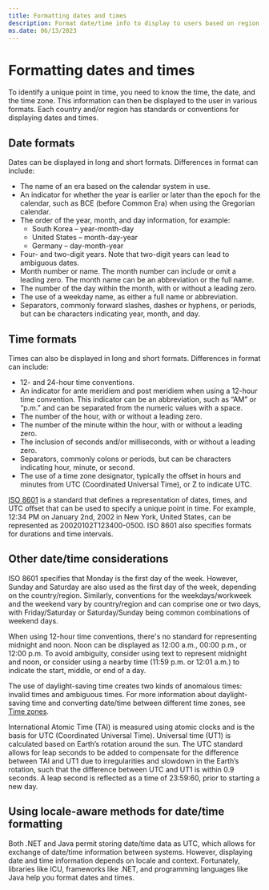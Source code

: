 ```yaml
---
title: Formatting dates and times
description: Format date/time info to display to users based on region standards using locale-aware methods.
ms.date: 06/13/2023
---
```


# Formatting dates and times

To identify a unique point in time, you need to know the time, the date, and the time zone. This information can then be displayed to the user in various formats. Each country and/or region has standards or conventions for displaying dates and times.

## Date formats

Dates can be displayed in long and short formats. Differences in format can include:

- The name of an era based on the calendar system in use.
- An indicator for whether the year is earlier or later than the epoch for the calendar, such as BCE (before Common Era) when using the Gregorian calendar.
- The order of the year, month, and day information, for example:
  - South Korea – year-month-day
  - United States – month-day-year
  - Germany – day-month-year
- Four- and two-digit years. Note that two-digit years can lead to ambiguous dates.
- Month number or name. The month number can include or omit a leading zero. The month name can be an abbreviation or the full name.
- The number of the day within the month, with or without a leading zero.
- The use of a weekday name, as either a full name or abbreviation.
- Separators, commonly forward slashes, dashes or hyphens, or periods, but can be characters indicating year, month, and day.

## Time formats

Times can also be displayed in long and short formats. Differences in format can include:

- 12- and 24-hour time conventions.
- An indicator for ante meridiem and post meridiem when using a 12-hour time convention. This indicator can be an abbreviation, such as “AM” or “p.m.” and can be separated from the numeric values with a space.
- The number of the hour, with or without a leading zero.
- The number of the minute within the hour, with or without a leading zero.
- The inclusion of seconds and/or milliseconds, with or without a leading zero.
- Separators, commonly colons or periods, but can be characters indicating hour, minute, or second.
- The use of a time zone designator, typically the offset in hours and minutes from UTC (Coordinated Universal Time), or Z to indicate UTC.

[ISO 8601](https://www.iso.org/iso-8601-date-and-time-format.html) is a standard that defines a representation of dates, times, and UTC offset that can be used to specify a unique point in time. For example, 12:34 PM on January 2nd, 2002 in New York, United States, can be represented as 20020102T123400-0500. ISO 8601 also specifies formats for durations and time intervals.

## Other date/time considerations

ISO 8601 specifies that Monday is the first day of the week. However, Sunday and Saturday are also used as the first day of the week, depending on the country/region. Similarly, conventions for the weekdays/workweek and the weekend vary by country/region and can comprise one or two days, with Friday/Saturday or Saturday/Sunday being common combinations of weekend days.

When using 12-hour time conventions, there's no standard for representing midnight and noon. Noon can be displayed as 12:00 a.m., 00:00 p.m., or 12:00 p.m. To avoid ambiguity, consider using text to represent midnight and noon, or consider using a nearby time (11:59 p.m. or 12:01 a.m.) to indicate the start, middle, or end of a day.

The use of daylight-saving time creates two kinds of anomalous times: invalid times and ambiguous times. For more information about daylight-saving time and converting date/time between different time zones, see [Time zones](time-zones.md).

International Atomic Time (TAI) is measured using atomic clocks and is the basis for UTC (Coordinated Universal Time). Universal time (UT1) is calculated based on Earth’s rotation around the sun. The UTC standard allows for leap seconds to be added to compensate for the difference between TAI and UT1 due to irregularities and slowdown in the Earth’s rotation, such that the difference between UTC and UT1 is within 0.9 seconds. A leap second is reflected as a time of 23:59:60, prior to starting a new day.

## Using locale-aware methods for date/time formatting

Both .NET and Java permit storing date/time data as UTC, which allows for exchange of date/time information between systems. However, displaying date and time information depends on locale and context. Fortunately, libraries like ICU, frameworks like .NET, and programming languages like Java help you format dates and times.
